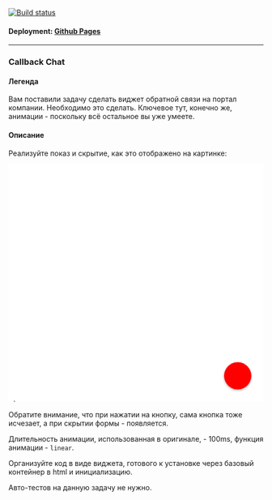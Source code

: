 [![Build status](https://ci.appveyor.com/api/projects/status/7m7ltm9g2t2hyp7u/branch/master?svg=true)](https://ci.appveyor.com/project/Sergius92739/ahj-9-2-calllback-chat/branch/master)

#### Deployment: <a href="https://sergius92739.github.io/ahj-9.2-calllback_chat/">Github Pages</a>

---

### Callback Chat

#### Легенда

Вам поставили задачу сделать виджет обратной связи на портал компании. Необходимо это сделать. Ключевое тут, конечно же, анимации - поскольку всё остальное вы уже умеете.

#### Описание

Реализуйте показ и скрытие, как это отображено на картинке:

![](./pic/callback.gif)

Обратите внимание, что при нажатии на кнопку, сама кнопка тоже исчезает, а при скрытии формы - появляется.

Длительность анимации, использованная в оригинале, - 100ms, функция анимации - `linear`.

Организуйте код в виде виджета, готового к установке через базовый контейнер в html и инициализацию.

Авто-тестов на данную задачу не нужно.

